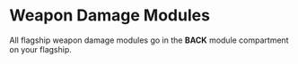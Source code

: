 # Weapon Damage Modules

All flagship weapon damage modules go in the **BACK** module compartment on your
flagship.
